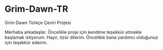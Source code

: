 # Grim-Dawn-TR
Grim Dawn Türkçe Çeviri Projesi

Merhaba arkadaşlar. Öncelikle proje için kendime teşekkür etmekle başlamak istiyorum.
Hayır, özür dilerim. Öncelikle bana yardımcı olduğunuz için teşekkür ederim.
